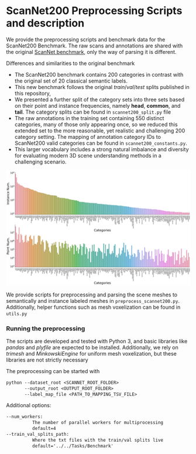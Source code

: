 # ScanNet200 Preprocessing Scripts and description 

We provide the preprocessing scripts and benchmark data for the ScanNet200 Benchmark. 
The raw scans and annotations are shared with the original [ScanNet benchmark](http://kaldir.vc.in.tum.de/scannet_benchmark), only the way of parsing it is different. 

Differences and similarities to the original benchmark
 - The ScanNet200 benchmark contains 200 categories in contrast with the original set of 20 classical semantic labels.
 - This new benchmark follows the original _train_/_val_/_test_ splits published in this repository, 
 - We presented a further split of the category sets into three sets based on their point and instance frequencies, namely **head**, **common**, and **tail**. The category splits can be found in `scannet200_split.py` file
 - The raw annotations in the training set containing 550 distinct categories, many of those only appearing once, so we reduced this extended set to the more reasonable, yet realistic and challenging 200 category setting. The mapping of annotation category IDs to ScanNet200 valid categories can be found in `scannet200_constants.py`.
 - This larger vocabulary includes a strong natural imbalance and diversity for evaluating modern 3D scene understanding methods in a challenging scenario.   

![](docs/dataset_histograms.jpg)

We provide scripts for preprocessing and parsing the scene meshes to semantically and instance labeled meshes in `preprocess_scannet200.py`. 
Additionally, helper functions such as mesh voxelization can be found in `utils.py`

### Running the preprocessing

The scripts are developed and tested with Python 3, and basic libraries like _pandas_ and _plyfile_ are expected to be installed. 
Additionally, we rely on _trimesh_ and _MinkowskiEngine_ for uniform mesh voxelization, but these libraries are not strictly necessary 

The preprocessing can be started with 

```
python --dataset_root <SCANNET_ROOT_FOLDER> 
       --output_root <OUTPUT_ROOT_FOLDER> 
       --label_map_file <PATH_TO_MAPPING_TSV_FILE>
```

Additional options:
```
--num_workers:       
          The number of parallel workers for multiprocessing
          default=4
--train_val_splits_path:
          Where the txt files with the train/val splits live    
          default='../../Tasks/Benchmark'
```
